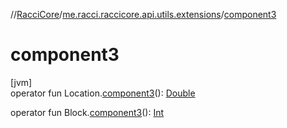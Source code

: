//[RacciCore](../../index.md)/[me.racci.raccicore.api.utils.extensions](index.md)/[component3](component3.md)

# component3

[jvm]\
operator fun Location.[component3](component3.md)(): [Double](https://kotlinlang.org/api/latest/jvm/stdlib/kotlin/-double/index.html)

operator fun Block.[component3](component3.md)(): [Int](https://kotlinlang.org/api/latest/jvm/stdlib/kotlin/-int/index.html)
